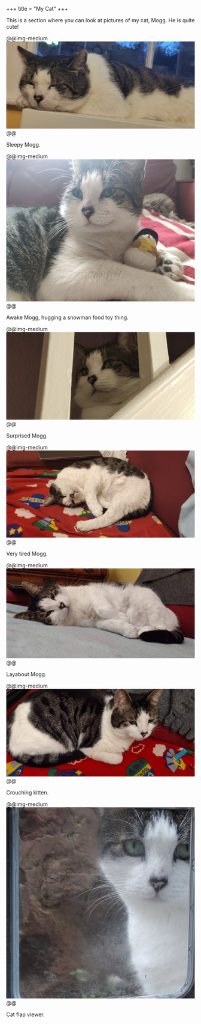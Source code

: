+++
title = "My Cat"
+++

This is a section where you can look at pictures of my cat, Mogg. He is quite cute!

@@img-medium ![](/assets/cat1.jpg) @@

Sleepy Mogg.

@@img-medium ![](/assets/cat2.jpg) @@

Awake Mogg, hugging a snowman food toy thing.

@@img-medium ![](/assets/cat3.jpg) @@

Surprised Mogg.

@@img-medium ![](/assets/cat4.jpg) @@

Very tired Mogg.

@@img-medium ![](/assets/cat5.jpeg) @@

Layabout Mogg.

@@img-medium ![](/assets/cat6.jpeg) @@

Crouching kitten.

@@img-medium ![](/assets/cat7.jpg) @@

Cat flap viewer.